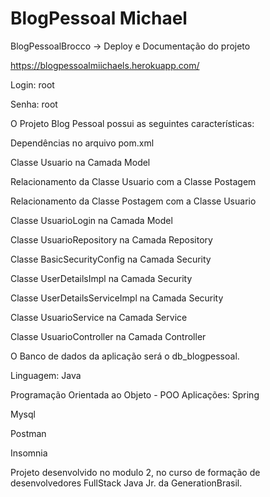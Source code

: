 # BlogPessoal Michael

BlogPessoalBrocco
-> Deploy e Documentação do projeto

https://blogpessoalmiichaels.herokuapp.com/

Login: root

Senha: root

O Projeto Blog Pessoal possui as seguintes características:

Dependências no arquivo pom.xml

Classe Usuario na Camada Model

Relacionamento da Classe Usuario com a Classe Postagem

Relacionamento da Classe Postagem com a Classe Usuario

Classe UsuarioLogin na Camada Model

Classe UsuarioRepository na Camada Repository

Classe BasicSecurityConfig na Camada Security

Classe UserDetailsImpl na Camada Security

Classe UserDetailsServiceImpl na Camada Security

Classe UsuarioService na Camada Service

Classe UsuarioController na Camada Controller

O Banco de dados da aplicação será o db_blogpessoal.

Linguagem:
Java

Programação Orientada ao Objeto - POO
Aplicações:
Spring

Mysql

Postman

Insomnia

Projeto desenvolvido no modulo 2, no curso de formação de desenvolvedores FullStack Java Jr. da GenerationBrasil.
